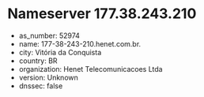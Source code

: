 # Nameserver 177.38.243.210

* as_number: 52974
* name: 177-38-243-210.henet.com.br.
* city: Vitória da Conquista
* country: BR
* organization: Henet Telecomunicacoes Ltda
* version: Unknown
* dnssec: false

